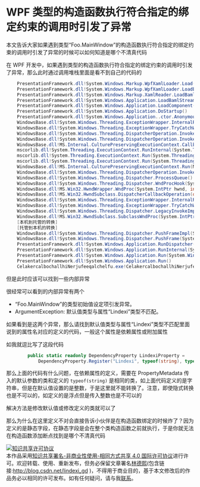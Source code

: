 # WPF 类型的构造函数执行符合指定的绑定约束的调用时引发了异常

本文告诉大家如果遇到类型“Foo.MainWindow”的构造函数执行符合指定的绑定约束的调用时引发了异常的时候可以如何知道是哪个不清真代码

<!--more-->
<!-- CreateTime:2020/3/5 9:26:16 -->

<!-- csdn -->

在 WPF 开发中，如果遇到类型的构造函数执行符合指定的绑定约束的调用时引发了异常，那么此时通过调用堆栈里面是看不到自己的代码的

```csharp
	PresentationFramework.dll!System.Windows.Markup.WpfXamlLoader.Load(System.Xaml.XamlReader xamlReader, System.Xaml.IXamlObjectWriterFactory writerFactory, bool skipJournaledProperties, object rootObject, System.Xaml.XamlObjectWriterSettings settings, System.Uri baseUri)	
 	PresentationFramework.dll!System.Windows.Markup.WpfXamlLoader.LoadBaml(System.Xaml.XamlReader xamlReader, bool skipJournaledProperties, object rootObject, System.Xaml.Permissions.XamlAccessLevel accessLevel, System.Uri baseUri)	
 	PresentationFramework.dll!System.Windows.Markup.XamlReader.LoadBaml(System.IO.Stream stream, System.Windows.Markup.ParserContext parserContext, object parent, bool closeStream)	
 	PresentationFramework.dll!System.Windows.Application.LoadBamlStreamWithSyncInfo(System.IO.Stream stream, System.Windows.Markup.ParserContext pc)	
 	PresentationFramework.dll!System.Windows.Application.LoadComponent(System.Uri resourceLocator, bool bSkipJournaledProperties)	
 	PresentationFramework.dll!System.Windows.Application.DoStartup()	
 	PresentationFramework.dll!System.Windows.Application..ctor.AnonymousMethod__1_0(object unused)	
 	WindowsBase.dll!System.Windows.Threading.ExceptionWrapper.InternalRealCall(System.Delegate callback, object args, int numArgs)	
 	WindowsBase.dll!System.Windows.Threading.ExceptionWrapper.TryCatchWhen(object source, System.Delegate callback, object args, int numArgs, System.Delegate catchHandler)	
 	WindowsBase.dll!System.Windows.Threading.DispatcherOperation.InvokeImpl()	
 	WindowsBase.dll!System.Windows.Threading.DispatcherOperation.InvokeInSecurityContext(object state)	
 	WindowsBase.dll!MS.Internal.CulturePreservingExecutionContext.CallbackWrapper(object obj)	
 	mscorlib.dll!System.Threading.ExecutionContext.RunInternal(System.Threading.ExecutionContext executionContext, System.Threading.ContextCallback callback, object state, bool preserveSyncCtx)	
 	mscorlib.dll!System.Threading.ExecutionContext.Run(System.Threading.ExecutionContext executionContext, System.Threading.ContextCallback callback, object state, bool preserveSyncCtx)	
 	mscorlib.dll!System.Threading.ExecutionContext.Run(System.Threading.ExecutionContext executionContext, System.Threading.ContextCallback callback, object state)	
 	WindowsBase.dll!MS.Internal.CulturePreservingExecutionContext.Run(MS.Internal.CulturePreservingExecutionContext executionContext, System.Threading.ContextCallback callback, object state)	
 	WindowsBase.dll!System.Windows.Threading.DispatcherOperation.Invoke()	
 	WindowsBase.dll!System.Windows.Threading.Dispatcher.ProcessQueue()	
 	WindowsBase.dll!System.Windows.Threading.Dispatcher.WndProcHook(System.IntPtr hwnd, int msg, System.IntPtr wParam, System.IntPtr lParam, ref bool handled)	
 	WindowsBase.dll!MS.Win32.HwndWrapper.WndProc(System.IntPtr hwnd, int msg, System.IntPtr wParam, System.IntPtr lParam, ref bool handled)	
 	WindowsBase.dll!MS.Win32.HwndSubclass.DispatcherCallbackOperation(object o)	
 	WindowsBase.dll!System.Windows.Threading.ExceptionWrapper.InternalRealCall(System.Delegate callback, object args, int numArgs)	
 	WindowsBase.dll!System.Windows.Threading.ExceptionWrapper.TryCatchWhen(object source, System.Delegate callback, object args, int numArgs, System.Delegate catchHandler)	
 	WindowsBase.dll!System.Windows.Threading.Dispatcher.LegacyInvokeImpl(System.Windows.Threading.DispatcherPriority priority, System.TimeSpan timeout, System.Delegate method, object args, int numArgs)	
 	WindowsBase.dll!MS.Win32.HwndSubclass.SubclassWndProc(System.IntPtr hwnd, int msg, System.IntPtr wParam, System.IntPtr lParam)	
 	[本机到托管的转换]	
 	[托管到本机的转换]	
 	WindowsBase.dll!System.Windows.Threading.Dispatcher.PushFrameImpl(System.Windows.Threading.DispatcherFrame frame)	
 	WindowsBase.dll!System.Windows.Threading.Dispatcher.PushFrame(System.Windows.Threading.DispatcherFrame frame)	
 	PresentationFramework.dll!System.Windows.Application.RunDispatcher(object ignore)	
 	PresentationFramework.dll!System.Windows.Application.RunInternal(System.Windows.Window window)	
 	PresentationFramework.dll!System.Windows.Application.Run(System.Windows.Window window)	
 	PresentationFramework.dll!System.Windows.Application.Run()	
 	CelakercalbochallhiNerjufeeqalchelfu.exe!CelakercalbochallhiNerjufeeqalchelfu.App.Main()	
```

但是此时应该可以找到一些内部异常

很经常可以看到的内部异常有两个

 - “Foo.MainWindow”的类型初始值设定项引发异常。
 - ArgumentException: 默认值类型与属性“Lindexi”类型不匹配。

如果看到是这两个异常，那么请找到默认值类型与属性“Lindexi”类型不匹配里面说到的属性名对应的定义的代码，一般这个属性是依赖属性或附加属性

如我就逗比写了这段代码

```csharp
        public static readonly DependencyProperty LindexiProperty =
            DependencyProperty.Register("Lindexi", typeof(string), typeof(MainWindow), new PropertyMetadata(0));
```

那么上面的代码有什么问题，在依赖属性的定义，需要在 PropertyMetadata 传入的默认参数的类和定义的 `typeof(string)` 是相同的类，如上面代码定义的是字符串，但是在默认值设置的是整数，于是这里就不能转换了。注意，即使隐式转换也是不可以的，如定义的是浮点但是传入整数也是不可以的

解决方法是修改默认值或修改定义的类就可以了

那么为什么在这里定义不对会直接告诉小伙伴是在构造函数绑定的时候炸了？因为定义的是静态字段，在静态字段是会在整个类构造函数之前就执行，于是你就无法在构造函数添加断点找到是哪个不清真代码

<a rel="license" href="http://creativecommons.org/licenses/by-nc-sa/4.0/"><img alt="知识共享许可协议" style="border-width:0" src="https://licensebuttons.net/l/by-nc-sa/4.0/88x31.png" /></a><br />本作品采用<a rel="license" href="http://creativecommons.org/licenses/by-nc-sa/4.0/">知识共享署名-非商业性使用-相同方式共享 4.0 国际许可协议</a>进行许可。欢迎转载、使用、重新发布，但务必保留文章署名[林德熙](http://blog.csdn.net/lindexi_gd)(包含链接:http://blog.csdn.net/lindexi_gd )，不得用于商业目的，基于本文修改后的作品务必以相同的许可发布。如有任何疑问，请与我[联系](mailto:lindexi_gd@163.com)。  
